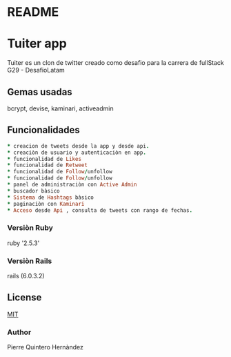 # README

# Tuiter app

Tuiter es un clon de twitter creado como desafio para la carrera de fullStack G29 - DesafioLatam

## Gemas usadas

 bcrypt, devise, kaminari, activeadmin


## Funcionalidades

```ruby
* creacion de tweets desde la app y desde api.
* creaciòn de usuario y autenticaciòn en app.
* funcionalidad de Likes
* funcionalidad de Retweet
* funcionalidad de Follow/unfollow
* funcionalidad de Follow/unfollow
* panel de administraciòn con Active Admin
* buscador bàsico
* Sistema de Hashtags bàsico
* paginaciòn con Kaminari
* Acceso desde Api , consulta de tweets con rango de fechas.


```
### Versiòn Ruby
ruby '2.5.3'

### Versiòn Rails
rails (6.0.3.2)

## License
[MIT](https://choosealicense.com/licenses/mit/)

### Author
Pierre Quintero Hernàndez